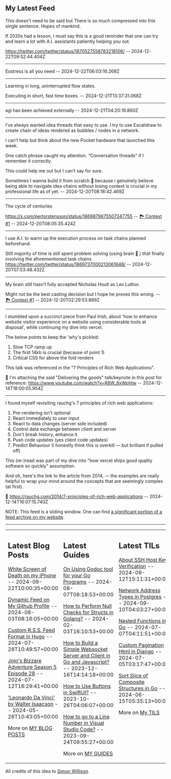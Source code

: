 ## My Latest Feed

<!-- feed starts -->
This doesn’t need to be said but There is so much compressed into this single sentence. Hopes of mankind. 

If 2020s had a lesson, I must say this is a good reminder that one can try and learn a lot with A.I. assistants patiently helping you out. 

https://twitter.com/twitter/status/1870527558783218106/  -- 2024-12-22T09:52:44.404Z

---

Eustress is all you need  -- 2024-12-22T06:03:16.268Z

---

Learning in long, uninterrupted flow states.

Executing in short, fast time boxes.   -- 2024-12-21T13:37:31.068Z

---

agi has been achieved externally  -- 2024-12-21T04:20:16.860Z

---

I’ve always wanted idea threads that easy to use. I try to use Excalidraw to create chain of ideas rendered as bubbles / nodes in a network.

I can’t help but think about the new Pocket hardware that launched this week. 

One catch phrase caught my attention. “Conversation threads” if I remember it correctly.

This could help me out but I can’t say for sure. 

Sometimes I wanna build it from scratch 🥹 because i genuinely believe being able to navigate idea chains without losing context is crucial in my professional life as of yet.  -- 2024-12-20T08:16:42.469Z

---

The cycle of centuries

https://x.com/pertorstensson/status/1869879675507347755 -- [🏞️ Context #1](https://cpx.tnvmadhav.me/content/image/content-images/IMG_3970.jpeg) -- 2024-12-20T08:05:35.424Z

---

I use A.I. to warm up the execution process on task chains planned beforehand.

Still majority of time is still spent problem solving (using brain 🧠 ) that finally involving the aforementioned task chains
https://twitter.com/twitter/status/1869737000213061648/  -- 2024-12-20T07:53:48.432Z

---

My brain still hasn’t fully accepted Nicholas Hoult as Lex Luthor.

Might not be the best casting decision but I hope he proves this wrong. -- [🏞️ Context #1](https://cpx.tnvmadhav.me/content/image/content-images/image_LY9FRjZ.png) -- 2024-12-20T02:29:53.889Z

---

I stumbled upon a succinct piece from Paul Irish, about 'how to enhance website visitor experience on a website using considerable tools at disposal', while continuing my dive into vercel.

The below points to keep the 'why's pickled:

1. Slow TCP ramp up
2. The first 14kb is crucial (because of point 1)
3. Critical CSS for above the fold renders

This talk was referenced in the "7 Principles of Rich Web Applications".


🔗 I'm attaching the said "Delivering the goods" talk/keynote in this post for reference:
https://www.youtube.com/watch?v=R8W_6xWphtw  -- 2024-12-14T18:00:05.954Z

---

I found myself revisiting rauchg's 7 principles of rich web applications:

1. Pre-rendering isn't optional
2. React immediately to user input
3. React to data changes (server side included)
4. Control data exchange between client and server
5. Don't break history, enhance it
6. Push code updates (yes client code updates)
7. Predict Behaviour (I honestly think this is overkill — but brilliant if pulled off)

This (re-)read was part of my dive into "how vercel ships good quality software so quickly" assumption.


And oh, here's the link to the article from 2014, — the examples are really helpful to wrap your mind around the concepts that are seemingly complex (at first). 

🔗 https://rauchg.com/2014/7-principles-of-rich-web-applications  -- 2024-12-14T16:07:15.740Z
<!-- feed ends -->

NOTE: This feed is a sliding window. One can find [a significant portion of a feed archive on my website](https://tnvmadhav.me/feed/).

---


<table><tr><td valign="top" width="33%">

## Latest Blog Posts

<!-- blog starts -->
[White Screen of Death on my iPhone](https://tnvmadhav.me/blog/white-screen-of-death-on-my-iphone/) -- 2024-09-22T10:00:35+00:00

[Dynamic Feed on My Github Profile](https://tnvmadhav.me/blog/dynamic-feed-on-my-github-profile/) -- 2024-08-03T08:16:05+00:00

[Custom R.S.S. Feed Format in Hugo](https://tnvmadhav.me/blog/custom-rss-feed-format-in-hugo/) -- 2024-07-28T10:49:57+00:00

[Jojo's Bizzare Adventure Season 5 Episode 28](https://tnvmadhav.me/blog/jojos-bizzare-adventure-season-5-episode-28/) -- 2024-07-12T16:29:41+00:00

['Leonardo Da Vinci' by Walter Isaacson](https://tnvmadhav.me/blog/leonardo-da-vinci-by-walter-isaacson/) -- 2024-05-26T10:43:05+00:00

More on [MY BLOG POSTS](https://tnvmadhav.me/blog/)
<!-- blog ends -->

</td><td valign="top" width="34%">

## Latest Guides

<!-- guide starts -->
[On Using Godoc tool for your Go Programs](https://tnvmadhav.me/guides/on-using-godoc-tool/) -- 2024-08-07T08:18:53+00:00

[How to Perform Null Checks for Structs in Golang?](https://tnvmadhav.me/guides/how-to-perform-null-checks-for-structs-in-golang/) -- 2024-02-03T16:10:53+00:00

[How to Build a Simple Websocket Server and Client in Go and Javascript?](https://tnvmadhav.me/guides/how-to-build-a-simple-websocket-server-and-client-in-go/) -- 2023-12-16T14:14:18+00:00

[How to Use Buttons in SwiftUI?](https://tnvmadhav.me/guides/how-to-use-buttons-in-swiftui/) -- 2023-10-26T04:06:07+00:00

[How to go to a Line Number in Visual Studio Code?](https://tnvmadhav.me/guides/how-to-go-to-line-in-visual-studio-code/) -- 2023-09-24T09:55:27+00:00

More on [MY GUIDES](https://tnvmadhav.me/guides/)
<!-- guide ends -->

</td><td valign="top" width="33%">

## Latest TILs

<!-- til starts -->
[About SSH Host Key Verification](https://tnvmadhav.me/til/ssh-host-key-verification/) -- 2024-09-12T15:11:31+00:00

[Network Address Types in Postgres](https://tnvmadhav.me/til/network-address-types-in-postgres/) -- 2024-09-10T04:03:27+00:00

[Nested Functions in Go](https://tnvmadhav.me/til/nested-functions-in-go/) -- 2024-07-07T04:11:51+00:00

[Custom Pagination Html in Django](https://tnvmadhav.me/til/custom-pagination-html-in-django/) -- 2024-07-05T03:17:47+00:00

[Sort Slice of Composite Structures in Go](https://tnvmadhav.me/til/sort-slice-of-composite-structures-in-go/) -- 2024-06-15T05:35:13+00:00

More on [My TILS](https://tnvmadhav.me/til/)
<!-- til ends -->

</td></tr></table>


All credits of this idea to [Simon Willison](https://github.com/simonw/simonw/).